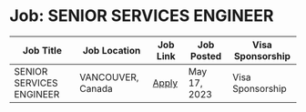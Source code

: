 # Job: SENIOR SERVICES ENGINEER

| Job Title | Job Location | Job Link | Job Posted | Visa Sponsorship |
| --- | --- | --- | --- | --- |
| SENIOR SERVICES ENGINEER | VANCOUVER, Canada | [Apply](https://phxlabs.ca/careers/5617003003/?gh_jid=5617003003) | May 17, 2023 | Visa Sponsorship |
